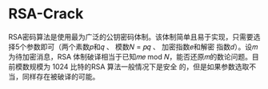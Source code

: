 # RSA-Crack
RSA密码算法是使用最为广泛的公钥密码体制。该体制简单且易于实现，只需要选择5个参数即可（两个素数𝑝和𝑞 、 模数𝑁 = 𝑝𝑞 、 加密指数𝑒和解密
指数𝑑）。设𝑚为待加密消息，RSA 体制破译相当于已知𝑚𝑒 mod 𝑁，能否还原𝑚的数论问题。目前模数规模为 1024 比特的RSA 算法一般情况下是安全
的，但是如果参数选取不当，同样存在被破译的可能。